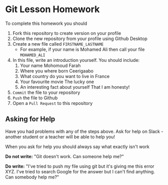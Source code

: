 # Git Lesson Homework

To complete this homework you should

1. Fork this repository to create version on your profile
2. Clone the new repository from your profile using Github Desktop
3. Create a new file called `FIRSTNAME_LASTNAME`
   - For example, if your name is Mohamed Ali then call your file `MOHAMED_ALI`
4. In this file, write an introduction yourself. You should include:
   1. Your name Mohomoud Farah
   2. Where you where born Ceerigaabo
   3. What country do you want to live in France
   4. Your favourite movie The lucky one
   5. An interesting fact about yourself That I am honesty!
5. `Commit` the file to your repository
6. `Push` the file to Github
7. Open a `Pull Request` to this repository

## Asking for Help

Have you had problems with any of the steps above. Ask for help on Slack - another student or a teacher will be able to help you!

When you ask for help you should always say what exactly isn't work

**Do not write:** "Git doesn't work. Can someone help me?"

**Do write:** "I've tried to push my file using git but it's giving me this error XYZ. I've tried to search Google for the answer but I can't find anything. Can somebody help me?"
